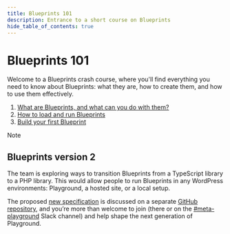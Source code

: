 ```yaml
---
title: Blueprints 101
description: Entrance to a short course on Blueprints
hide_table_of_contents: true
---
```


# Blueprints 101

Welcome to a Blueprints crash course, where you'll find everything you need to know about Blueprints: what they are, how to create them, and how to use them effectively.

1. [What are Blueprints, and what can you do with them?](./what-are-blueprints-what-you-can-do-with-them.md)
2. [How to load and run Blueprints](./how-to-load-run-blueprints.md)
3. [Build your first Blueprint](./build-your-first-blueprint.md)

> [!NOTE]
>
> ## Blueprints version 2
>
> The team is exploring ways to transition Blueprints from a TypeScript library to a PHP library. This would allow people to run Blueprints in any WordPress environments: Playground, a hosted site, or a local setup.
>
> The proposed [new specification](https://github.com/WordPress/blueprints-library/issues/6) is discussed on a separate [GitHub repository](https://github.com/WordPress/blueprints-library/), and you’re more than welcome to join (there or on the [#meta-playground](https://wordpress.slack.com/archives/C04EWKGDJ0K) Slack channel) and help shape the next generation of Playground.
